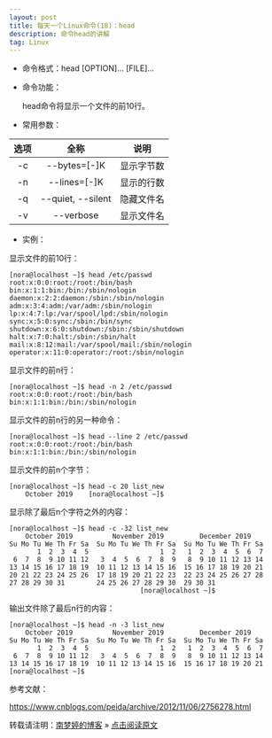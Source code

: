 ```yaml
---
layout: post
title: 每天一个Linux命令(18)：head  
description: 命令head的讲解  
tag: Linux
---
```


* 命令格式：head [OPTION]... [FILE]...  

* 命令功能：  
   
   head命令将显示一个文件的前10行。  

* 常用参数：  

|选项|全称|说明|
|:--:|:--:|:--:|
|-c|--bytes=[-]K         |显示字节数|
|-n|--lines=[-]K         |显示的行数|
|-q|--quiet, --silent    |隐藏文件名|
|-v|--verbose            |显示文件名|

* 实例：  

显示文件的前10行：  

```
[nora@localhost ~]$ head /etc/passwd
root:x:0:0:root:/root:/bin/bash
bin:x:1:1:bin:/bin:/sbin/nologin
daemon:x:2:2:daemon:/sbin:/sbin/nologin
adm:x:3:4:adm:/var/adm:/sbin/nologin
lp:x:4:7:lp:/var/spool/lpd:/sbin/nologin
sync:x:5:0:sync:/sbin:/bin/sync
shutdown:x:6:0:shutdown:/sbin:/sbin/shutdown
halt:x:7:0:halt:/sbin:/sbin/halt
mail:x:8:12:mail:/var/spool/mail:/sbin/nologin
operator:x:11:0:operator:/root:/sbin/nologin
```

显示文件的前n行：  

```
[nora@localhost ~]$ head -n 2 /etc/passwd
root:x:0:0:root:/root:/bin/bash
bin:x:1:1:bin:/bin:/sbin/nologin
```

显示文件的前n行的另一种命令：  

```
[nora@localhost ~]$ head --line 2 /etc/passwd
root:x:0:0:root:/root:/bin/bash
bin:x:1:1:bin:/bin:/sbin/nologin
```

显示文件的前n个字节：  

```
[nora@localhost ~]$ head -c 20 list_new
    October 2019    [nora@localhost ~]$ 
```

显示除了最后n个字符之外的内容：  

```
[nora@localhost ~]$ head -c -32 list_new
    October 2019          November 2019         December 2019   
Su Mo Tu We Th Fr Sa  Su Mo Tu We Th Fr Sa  Su Mo Tu We Th Fr Sa
       1  2  3  4  5                  1  2   1  2  3  4  5  6  7
 6  7  8  9 10 11 12   3  4  5  6  7  8  9   8  9 10 11 12 13 14
13 14 15 16 17 18 19  10 11 12 13 14 15 16  15 16 17 18 19 20 21
20 21 22 23 24 25 26  17 18 19 20 21 22 23  22 23 24 25 26 27 28
27 28 29 30 31        24 25 26 27 28 29 30  29 30 31            
                                 [nora@localhost ~]$ 
```

输出文件除了最后n行的内容：  

```
[nora@localhost ~]$ head -n -3 list_new
    October 2019          November 2019         December 2019   
Su Mo Tu We Th Fr Sa  Su Mo Tu We Th Fr Sa  Su Mo Tu We Th Fr Sa
       1  2  3  4  5                  1  2   1  2  3  4  5  6  7
 6  7  8  9 10 11 12   3  4  5  6  7  8  9   8  9 10 11 12 13 14
13 14 15 16 17 18 19  10 11 12 13 14 15 16  15 16 17 18 19 20 21
[nora@localhost ~]$ 
```

参考文献：  

https://www.cnblogs.com/peida/archive/2012/11/06/2756278.html  

转载请注明：[南梦婷的博客](https://norah2.github.io) » [点击阅读原文](https://norah2.github.io/2019/11/Linux18/)   

<!--以下是本文用到的链接-->  
